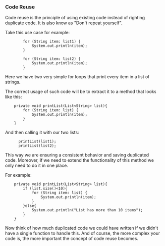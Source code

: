 ### Code Reuse
Code reuse is the principle of using existing code instead of righting duplicate code.
It is also know as "Don't repeat yourself".

Take this use case for example:
```
        for (String item: list1) {
            System.out.println(item);
        }

        for (String item: list2) {
            System.out.println(item);
        }
```
Here we have two very simple for loops that print every item in a list of strings.

The correct usage of such code will be to extract it to a method that looks like this:
```
    private void printList(List<String> list){
        for (String item: list) {
            System.out.println(item);
        }
    }
  ```
  And then calling it with our two lists:
  ```
        printList(list1);
        printList(list2);
  ```
  This way we are ensuring a consistent behavior and saving duplicated code.
  Moreover, if we need to extend the functionality of this method we only need to do it in one place.
  
  For example:

```
    private void printList(List<String> list){
        if (list.size()<10){
            for (String item: list) {
                System.out.println(item);
            }
        }else{
            System.out.println("List has more than 10 items");
        }
    }
```
Now think of how much duplicated code we could have written if we didn't have a single function to handle this.
And of course, the more complex your code is, the more important the concept of code reuse becomes.